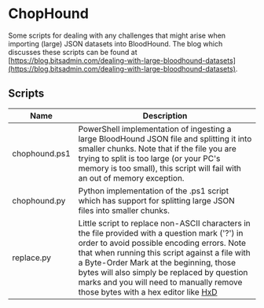 # ChopHound
Some scripts for dealing with any challenges that might arise when importing (large) JSON datasets into BloodHound. The blog which discusses these scripts can be found at [https://blog.bitsadmin.com/dealing-with-large-bloodhound-datasets](https://blog.bitsadmin.com/dealing-with-large-bloodhound-datasets).

## Scripts
| Name | Description |
| ---- | ----------- |
| chophound.ps1 | PowerShell implementation of ingesting a large BloodHound JSON file and splitting it into smaller chunks. Note that if the file you are trying to split is too large (or your PC's memory is too small), this script will fail with an out of memory exception. |
| chophound.py | Python implementation of the .ps1 script which has support for splitting large JSON files into smaller chunks. |
| replace.py | Little script to replace non-ASCII characters in the file provided with a question mark ('?') in order to avoid possible encoding errors. Note that when running this script against a file with a Byte-Order Mark at the beginning, those bytes will also simply be replaced by question marks and you will need to manually remove those bytes with a hex editor like [HxD](https://mh-nexus.de/en/hxd/) |
